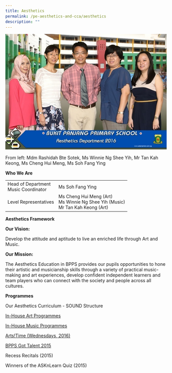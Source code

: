 ```yaml
---
title: Aesthetics
permalink: /pe-aesthetics-and-cca/aesthetics
description: ""
---
```

![](/images/aesthetics%20department%202.jpg)

From left: Mdm Rashidah Bte Sotek, Ms Winnie Ng Shee Yih, Mr Tan Kah Keong, Ms Cheng Hui Meng, Ms Soh Fang Ying
 

**Who We Are**



|  |  | 
| -------- | -------- | 
| Head of Department  <br> Music Coordinator  | Ms Soh Fang Ying|
|Level Representatives	| Ms Cheng Hui Meng (Art)<br>Ms Winnie Ng Shee Yih (Music)<br>Mr Tan Kah Keong (Art) 


**Aesthetics Framework**

**Our Vision:**

Develop the attitude and aptitude to live an enriched life through Art and Music.

 

**Our Mission:**

The Aesthetics Education in BPPS provides our pupils opportunities to hone their artistic and musicianship skills through a variety of practical music-making and art experiences, develop confident independent learners and team players who can connect with the society and people across all cultures. 

**Programmes**

Our Aesthetics Curriculum - SOUND Structure 

[In-House Art Programmes](/in-house-art-programs) 

[In-House Music Programmes](/in-house-music-programs)

[Arts!Time (Wednesdays, 2016)](/arts-time-wednesday)

[BPPS Got Talent 2015](/bpps-got-talent-2015)

Recess Recitals (2015)

Winners of the ASKnLearn Quiz (2015)